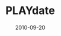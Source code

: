 ---
layout: music 
title: "PLAYdate"
series: "PLAY"
date: 2010-09-20 
description: "Brian Tome talks about the value of purposeless pleasure."
audio: "http://s3.amazonaws.com/crossroadsaudiomessages/Play01.mp3"
audio-duration: "42:29"
src: "http://www.crossroads.net/players/media/series/PLAY_190x110.jpg"
---